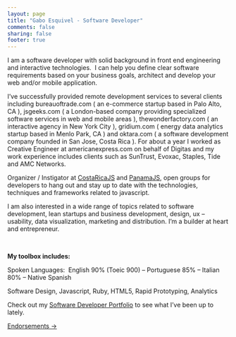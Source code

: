 ```yaml
---
layout: page
title: "Gabo Esquivel - Software Developer"
comments: false
sharing: false
footer: true
---
```




I am a software developer with solid background in front end engineering and interactive technologies.  I can help you define clear software requirements based on your business goals, architect and develop your web and/or mobile application.

I&#8217;ve successfully provided remote development services to several clients including bureauoftrade.com ( an e-commerce startup based in Palo Alto, CA ), jsgeeks.com ( a London-based company providing specialized software services in web and mobile areas ), thewonderfactory.com ( an interactive agency in New York City ), gridium.com ( energy data analytics startup based in Menlo Park, CA ) and oktara.com ( a software development company founded in San Jose, Costa Rica ). For about a year I worked as Creative Engineer at americanexpress.com on behalf of Digitas and my work experience includes clients such as SunTrust, Evoxac, Staples, Tide and AMC Networks.

Organizer / Instigator at <a title="Javascript Community in Costa Rica" href="http://costaricajs.org" target="_blank">CostaRicaJS</a> and <a title="Javascript Community in Panama City" href="http://meetup.com/panamajs" target="_blank">PanamaJS</a>, open groups for developers to hang out and stay up to date with the technologies, techniques and frameworks related to javascript.

I am also interested in a wide range of topics related to software development, lean startups and business development, design, ux &#8211; usability, data visualization, marketing and distribution. I’m a builder at heart and entrepreneur.


&nbsp;

**My toolbox includes:**

Spoken Languages:  English 90% (Toeic 900) – Portuguese 85% – Italian 80% – Native Spanish

Software Design, Javascript, Ruby, HTML5, Rapid Prototyping, Analytics

Check out my <a class="no_text_decoration" title="Javascript Developer" href="/work">Software Developer Portfolio</a> to see what I&#8217;ve been up to lately.

<a class="no_text_decoration" title="Javascript Developer Endorsements" href="/software-developer-endorsements/">Endorsements →</a>
